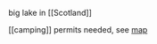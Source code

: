 big lake in [[Scotland]]

[[camping]] permits needed, see [map](https://www.lochlomond-trossachs.org/things-to-do/camping/go-wild/)
